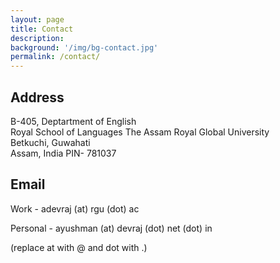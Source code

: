 ```yaml
---
layout: page
title: Contact 
description: 
background: '/img/bg-contact.jpg'
permalink: /contact/
---
```


## Address 

B-405, Deptartment of English  
Royal School of Languages
The Assam Royal Global University  
Betkuchi, Guwahati  
Assam, India
PIN- 781037

## Email

Work - adevraj (at) rgu (dot) ac

Personal - ayushman (at) devraj (dot) net (dot) in

(replace at with @ and dot with .)
